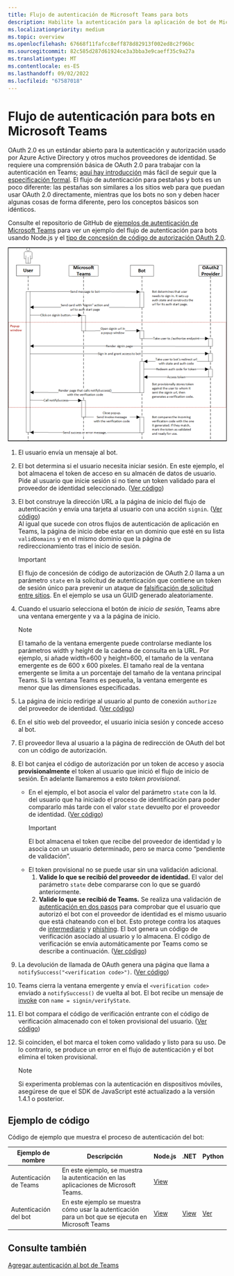 ```yaml
---
title: Flujo de autenticación de Microsoft Teams para bots
description: Habilite la autenticación para la aplicación de bot de Microsoft Teams con un proveedor de OAuth de terceros mediante ejemplos de código.
ms.localizationpriority: medium
ms.topic: overview
ms.openlocfilehash: 67668f11fafcc8eff878d82913f002ed8c2f96bc
ms.sourcegitcommit: 82c585d287d61924ce3a3bba3e9caeff35c9a27a
ms.translationtype: MT
ms.contentlocale: es-ES
ms.lasthandoff: 09/02/2022
ms.locfileid: "67587018"
---
```

# <a name="authentication-flow-for-bots-in-microsoft-teams"></a>Flujo de autenticación para bots en Microsoft Teams

OAuth 2.0 es un estándar abierto para la autenticación y autorización usado por Azure Active Directory y otros muchos proveedores de identidad. Se requiere una comprensión básica de OAuth 2.0 para trabajar con la autenticación en Teams; [aquí hay introducción](https://aaronparecki.com/oauth-2-simplified/) más fácil de seguir que la [especificación formal](https://oauth.net/2/). El flujo de autenticación para pestañas y bots es un poco diferente: las pestañas son similares a los sitios web para que puedan usar OAuth 2.0 directamente, mientras que los bots no son y deben hacer algunas cosas de forma diferente, pero los conceptos básicos son idénticos.

Consulte el repositorio de GitHub de [ejemplos de autenticación de Microsoft Teams](https://github.com/OfficeDev/Microsoft-Teams-Samples/tree/main/samples/app-auth/nodejs) para ver un ejemplo del flujo de autenticación para bots usando Node.js y el [tipo de concesión de código de autorización OAuth 2.0](https://oauth.net/2/grant-types/authorization-code/).

![Diagrama de secuencia de autenticación de bots](../../../assets/images/authentication/bot_auth_sequence_diagram.png)

1. El usuario envía un mensaje al bot.
2. El bot determina si el usuario necesita iniciar sesión.
   En este ejemplo, el bot almacena el token de acceso en su almacén de datos de usuario. Pide al usuario que inicie sesión si no tiene un token validado para el proveedor de identidad seleccionado. ([Ver código](https://github.com/OfficeDev/microsoft-teams-sample-auth-node/blob/469952a26d618dbf884a3be53c7d921cc580b1e2/src/utils/AuthenticationUtils.ts#L58-L76))
3. El bot construye la dirección URL a la página de inicio del flujo de autenticación y envía una tarjeta al usuario con una acción `signin`. ([Ver código](https://github.com/OfficeDev/microsoft-teams-sample-auth-node/blob/469952a26d618dbf884a3be53c7d921cc580b1e2/src/dialogs/BaseIdentityDialog.ts#L160-L190))</br>
    Al igual que sucede con otros flujos de autenticación de aplicación en Teams, la página de inicio debe estar en un dominio que esté en su lista `validDomains` y en el mismo dominio que la página de redireccionamiento tras el inicio de sesión.
    > [!IMPORTANT]
    > El flujo de concesión de código de autorización de OAuth 2.0 llama a un parámetro `state` en la solicitud de autenticación que contiene un token de sesión único para prevenir un ataque de [falsificación de solicitud entre sitios](https://en.wikipedia.org/wiki/Cross-site_request_forgery). En el ejemplo se usa un GUID generado aleatoriamente.
4. Cuando el usuario selecciona el botón de *inicio de sesión*, Teams abre una ventana emergente y va a la página de inicio.
   > [!NOTE]
   > El tamaño de la ventana emergente puede controlarse mediante los parámetros width y height de la cadena de consulta en la URL. Por ejemplo, si añade width=600 y height=600, el tamaño de la ventana emergente es de 600 x 600 píxeles. El tamaño real de la ventana emergente se limita a un porcentaje del tamaño de la ventana principal Teams. Si la ventana Teams es pequeña, la ventana emergente es menor que las dimensiones especificadas.

5. La página de inicio redirige al usuario al punto de conexión `authorize` del proveedor de identidad. ([Ver código](https://github.com/OfficeDev/microsoft-teams-sample-auth-node/blob/469952a26d618dbf884a3be53c7d921cc580b1e2/public/html/auth-start.html#L51-L56))
6. En el sitio web del proveedor, el usuario inicia sesión y concede acceso al bot.
7. El proveedor lleva al usuario a la página de redirección de OAuth del bot con un código de autorización.
8. El bot canjea el código de autorización por un token de acceso y asocia **provisionalmente** el token al usuario que inició el flujo de inicio de sesión. En adelante llamaremos a esto *token provisional*.
    * En el ejemplo, el bot asocia el valor del parámetro `state` con la Id. del usuario que ha iniciado el proceso de identificación para poder compararlo más tarde con el valor `state` devuelto por el proveedor de identidad. ([Ver código](https://github.com/OfficeDev/microsoft-teams-sample-auth-node/blob/469952a26d618dbf884a3be53c7d921cc580b1e2/src/AuthBot.ts#L70-L99))
      > [!IMPORTANT]
      > El bot almacena el token que recibe del proveedor de identidad y lo asocia con un usuario determinado, pero se marca como “pendiente de validación”.
    * El token provisional no se puede usar sin una validación adicional.
      1. **Valide lo que se recibió del proveedor de identidad.** El valor del parámetro `state` debe compararse con lo que se guardó anteriormente.
      1. **Valide lo que se recibió de Teams.** Se realiza una validación de [autenticación en dos pasos](https://en.wikipedia.org/wiki/Man-in-the-middle_attack) para comprobar que el usuario que autorizó el bot con el proveedor de identidad es el mismo usuario que está chateando con el bot. Esto protege contra los ataques de [intermediario](https://en.wikipedia.org/wiki/Man-in-the-middle_attack) y [phishing](https://en.wikipedia.org/wiki/Phishing). El bot genera un código de verificación asociado al usuario y lo almacena. El código de verificación se envía automáticamente por Teams como se describe a continuación. ([Ver código](https://github.com/OfficeDev/microsoft-teams-sample-auth-node/blob/469952a26d618dbf884a3be53c7d921cc580b1e2/src/AuthBot.ts#L100-L113))
9. La devolución de llamada de OAuth genera una página que llama a `notifySuccess("<verification code>")`. ([Ver código](https://github.com/OfficeDev/microsoft-teams-sample-auth-node/blob/master/src/views/oauth-callback-success.hbs))
10. Teams cierra la ventana emergente y envía el `<verification code>` enviado a `notifySuccess()` de vuelta al bot. El bot recibe un mensaje de [invoke](/bot-framework/dotnet/bot-builder-dotnet-activities#invoke) con `name = signin/verifyState`.
11. El bot compara el código de verificación entrante con el código de verificación almacenado con el token provisional del usuario. ([Ver código](https://github.com/OfficeDev/microsoft-teams-sample-auth-node/blob/469952a26d618dbf884a3be53c7d921cc580b1e2/src/dialogs/BaseIdentityDialog.ts#L127-L140))
12. Si coinciden, el bot marca el token como validado y listo para su uso. De lo contrario, se produce un error en el flujo de autenticación y el bot elimina el token provisional.

    > [!NOTE]
    > Si experimenta problemas con la autenticación en dispositivos móviles, asegúrese de que el SDK de JavaScript esté actualizado a la versión 1.4.1 o posterior.

## <a name="code-sample"></a>Ejemplo de código

Código de ejemplo que muestra el proceso de autenticación del bot:

| **Ejemplo de nombre** | **Descripción** | **Node.js** | **.NET** | **Python** |
|-----------------|----------------|--------------|----------|-----------|
| Autenticación de Teams | En este ejemplo, se muestra la autenticación en las aplicaciones de Microsoft Teams. | [View](https://github.com/OfficeDev/microsoft-teams-sample-auth-node) | | |
| Autenticación del bot | En este ejemplo se muestra cómo usar la autenticación para un bot que se ejecuta en Microsoft Teams | [View](https://github.com/microsoft/BotBuilder-Samples/tree/main/samples/javascript_nodejs/46.teams-auth) | [View](https://github.com/microsoft/BotBuilder-Samples/tree/main/samples/csharp_dotnetcore/46.teams-auth) | [Ver](https://github.com/microsoft/BotBuilder-Samples/tree/main/samples/python/46.teams-auth)

## <a name="see-also"></a>Consulte también

[Agregar autenticación al bot de Teams](add-authentication.md)
